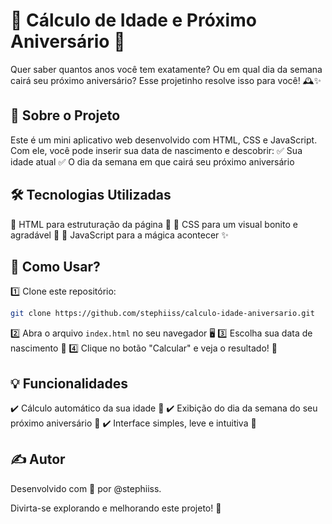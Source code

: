 # 🎉 Cálculo de Idade e Próximo Aniversário 🎂

Quer saber quantos anos você tem exatamente? Ou em qual dia da semana cairá seu próximo aniversário? Esse projetinho resolve isso para você! 🕰️✨

## 🚀 Sobre o Projeto
Este é um mini aplicativo web desenvolvido com HTML, CSS e JavaScript. Com ele, você pode inserir sua data de nascimento e descobrir:
✅ Sua idade atual 
✅ O dia da semana em que cairá seu próximo aniversário 

## 🛠️ Tecnologias Utilizadas
🔹 HTML para estruturação da página 📄
🔹 CSS para um visual bonito e agradável 🎨
🔹 JavaScript para a mágica acontecer ✨

## 📌 Como Usar?
1️⃣ Clone este repositório:
   ```bash
  git clone https://github.com/stephiiss/calculo-idade-aniversario.git

   ```
2️⃣ Abra o arquivo `index.html` no seu navegador 🖥️
3️⃣ Escolha sua data de nascimento 📅
4️⃣ Clique no botão "Calcular" e veja o resultado! 🎉

## 💡 Funcionalidades
✔️ Cálculo automático da sua idade 👀
✔️ Exibição do dia da semana do seu próximo aniversário 📅
✔️ Interface simples, leve e intuitiva 🚀

## ✍️ Autor
Desenvolvido com 💙 por @stephiiss.

Divirta-se explorando e melhorando este projeto! 🚀

